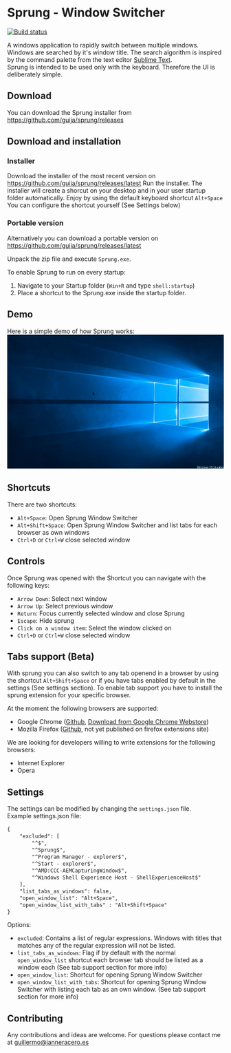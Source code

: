 # Sprung - Window Switcher

[![Build status](https://ci.appveyor.com/api/projects/status/nbolylxaxwco3hbb/branch/master?svg=true)](https://ci.appveyor.com/project/guija/sprung/branch/master)

A windows application to rapidly switch between multiple windows.  
Windows are searched by it's window title. The search algorithm is inspired by the command palette from the text editor [Sublime Text](https://www.sublimetext.com/).  
Sprung is intended to be used only with the keyboard. Therefore the UI is deliberately simple.  

## Download
You can download the Sprung installer from https://github.com/guija/sprung/releases 

## Download and installation

### Installer
Download the installer of the most recent version on https://github.com/guija/sprung/releases/latest
Run the installer. The installer will create a shorcut on your desktop and in your user startup folder automatically.
Enjoy by using the default keyboard shortcut `Alt+Space`  
You can configure the shortcut yourself (See Settings below)  

### Portable version
Alternatively you can download a portable version on https://github.com/guija/sprung/releases/latest

Unpack the zip file and execute `Sprung.exe`.

To enable Sprung to run on every startup:
1. Navigate to your Startup folder (`Win+R` and type `shell:startup`)
2. Place a shortcut to the Sprung.exe inside the startup folder.

## Demo
Here is a simple demo of how Sprung works:  
![alt Sprung Windows Switcher Demo](img/SprungDemoShort.gif)

## Shortcuts
There are two shortcuts:
- `Alt+Space`: Open Sprung Window Switcher  
- `Alt+Shift+Space`: Open Sprung Window Switcher and list tabs for each browser as own windows
- `Ctrl+D` or `Ctrl+W` close selected window

## Controls
Once Sprung was opened with the Shortcut you can navigate with the following keys:
- `Arrow Down`: Select next window
- `Arrow Up`: Select previous window
- `Return`: Focus currently selected window and close Sprung
- `Escape`: Hide sprung
- `Click on a window item`: Select the window clicked on
- `Ctrl+D` or `Ctrl+W` close selected window

## Tabs support (Beta)
With sprung you can also switch to any tab openend in a browser by using the shortcut `Alt+Shift+Space` or if you have tabs enabled by default in the settings (See settings section).
To enable tab support you have to install the sprung extension for your specific browser.

At the moment the following browsers are supported:
- Google Chrome ([Github](https://github.com/guija/sprung-chrome), [Download from Google Chrome Webstore](https://chrome.google.com/webstore/detail/sprung-for-chrome/loklpodalapbcemdmfbikkkjllfaijdc))
- Mozilla Firefox ([Github](https://github.com/guija/sprung-firefox), not yet published on firefox extensions site)

We are looking for developers willing to write extensions for the following browsers:
- Internet Explorer
- Opera

## Settings
The settings can be modified by changing the `settings.json` file.  
Example settings.json file:

    {
        "excluded": [
            "^$",
            "^Sprung$",
            "^Program Manager - explorer$",
            "^Start - explorer$",
            "^AMD:CCC-AEMCapturingWindow$",
            "^Windows Shell Experience Host - ShellExperienceHost$"
        ],
        "list_tabs_as_windows": false,
        "open_window_list": "Alt+Space",
        "open_window_list_with_tabs" : "Alt+Shift+Space"
    }

Options:

* `excluded`: Contains a list of regular expressions. Windows with titles that matches any of the regular expression will not be listed.
* `list_tabs_as_windows`: Flag if by default with the normal `open_window_list` shortcut each browser tab should be listed as a window each (See tab support section for more info)
* `open_window_list`: Shortcut for opening Sprung Window Switcher
* `open_window_list_with_tabs`: Shortcut for opening Sprung Window Switcher with listing each tab as an own window. (See tab support section for more info)

## Contributing
Any contributions and ideas are welcome. For questions please contact me at guillermo@janneracero.es
